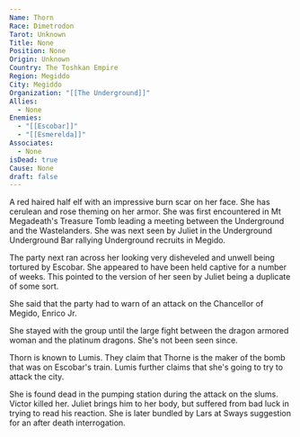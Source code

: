 ```yaml
---
Name: Thorn
Race: Dimetrodon
Tarot: Unknown
Title: None
Position: None
Origin: Unknown
Country: The Toshkan Empire
Region: Megiddo
City: Megiddo
Organization: "[[The Underground]]"
Allies:
  - None
Enemies:
  - "[[Escobar]]"
  - "[[Esmerelda]]"
Associates:
  - None
isDead: true
Cause: None
draft: false
---
```

A red haired half elf with an impressive burn scar on her face. She has cerulean and rose theming on her armor. She was first encountered in Mt Megadeath's Treasure Tomb leading a meeting between the Underground and the Wastelanders. She was next seen by Juliet in the Underground Underground Bar rallying Underground recruits in Megido. 

The party next ran across her looking very disheveled and unwell being tortured by Escobar.  She appeared to have been held captive for a number of weeks. This pointed to the version of her seen by Juliet being a duplicate of some sort. 

She said that the party had to warn of an attack on the Chancellor of Megido, Enrico Jr. 

She stayed with the group until the large fight between the dragon armored woman and the platinum dragons. She's not been seen since.

Thorn is known to Lumis. They claim that Thorne is the maker of the bomb that was on Escobar's train. Lumis further claims that she's going to try to attack the city.

She is found dead in the pumping station during the attack on the slums. Victor killed her. Juliet brings him to her body, but suffered from bad luck in trying to read his reaction. She is later bundled by Lars at Sways suggestion for an after death interrogation. 






